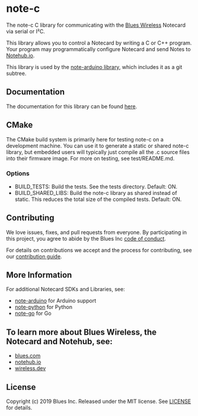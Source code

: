 # note-c

The note-c C library for communicating with the
[Blues Wireless][blues] Notecard via serial or I²C.

This library allows you to control a Notecard by writing a C
or C++ program. Your program may programmatically configure Notecard and send
Notes to [Notehub.io][notehub].

This library is used by the [note-arduino library][note-arduino], which includes
it as a git subtree.

## Documentation

The documentation for this library can be found [here](https://blues.github.io/note-c/html/index.html).

## CMake

The CMake build system is primarily here for testing note-c on a development
machine. You can use it to generate a static or shared note-c library, but
embedded users will typically just compile all the .c source files into their
firmware image. For more on testing, see test/README.md.

### Options

- BUILD_TESTS: Build the tests. See the tests directory. Default: ON.
- BUILD_SHARED_LIBS: Build the note-c library as shared instead of static. This
reduces the total size of the compiled tests. Default: ON.

## Contributing

We love issues, fixes, and pull requests from everyone. By participating in this
project, you agree to abide by the Blues Inc [code of conduct].

For details on contributions we accept and the process for contributing, see our
[contribution guide](CONTRIBUTING.md).

## More Information

For additional Notecard SDKs and Libraries, see:

- [note-arduino][note-arduino] for Arduino support
- [note-python][note-python] for Python
- [note-go][note-go] for Go

## To learn more about Blues Wireless, the Notecard and Notehub, see:

- [blues.com](https://blues.io)
- [notehub.io][notehub]
- [wireless.dev](https://wireless.dev)

## License

Copyright (c) 2019 Blues Inc. Released under the MIT license. See
[LICENSE](LICENSE) for details.

[blues]: https://blues.com
[notehub]: https://notehub.io
[note-arduino]: https://github.com/blues/note-arduino
[note-go]: https://github.com/blues/note-go
[note-python]: https://github.com/blues/note-python
[code of conduct]: https://blues.github.io/opensource/code-of-conduct
